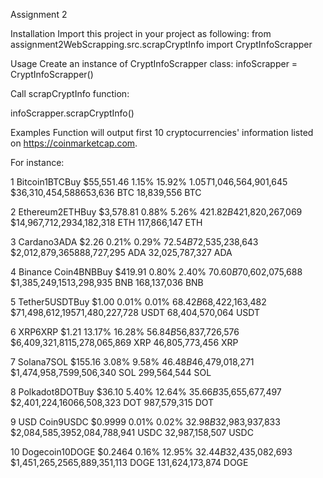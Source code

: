 Assignment 2

Installation
Import this project in your project as following: from assignment2WebScrapping.src.scrapCryptInfo import CryptInfoScrapper

Usage
Create an instance of CryptInfoScrapper class:
infoScrapper = CryptInfoScrapper()

Call scrapCryptInfo function:

infoScrapper.scrapCryptInfo()

Examples
Function will output first 10 cryptocurrencies' information listed on https://coinmarketcap.com.

For instance:

1
Bitcoin1BTCBuy
$55,551.46
1.15%
15.92%
$1.05T$1,046,564,901,645
$36,310,454,588653,636 BTC
18,839,556 BTC



2
Ethereum2ETHBuy
$3,578.81
0.88%
5.26%
$421.82B$421,820,267,069
$14,967,712,2934,182,318 ETH
117,866,147 ETH



3
Cardano3ADA
$2.26
0.21%
0.29%
$72.54B$72,535,238,643
$2,012,879,365888,727,295 ADA
32,025,787,327 ADA



4
Binance Coin4BNBBuy
$419.91
0.80%
2.40%
$70.60B$70,602,075,688
$1,385,249,1513,298,935 BNB
168,137,036 BNB



5
Tether5USDTBuy
$1.00
0.01%
0.01%
$68.42B$68,422,163,482
$71,498,612,19571,480,227,728 USDT
68,404,570,064 USDT



6
XRP6XRP
$1.21
13.17%
16.28%
$56.84B$56,837,726,576
$6,409,321,8115,278,065,869 XRP
46,805,773,456 XRP



7
Solana7SOL
$155.16
3.08%
9.58%
$46.48B$46,479,018,271
$1,474,958,7599,506,340 SOL
299,564,544 SOL



8
Polkadot8DOTBuy
$36.10
5.40%
12.64%
$35.66B$35,655,677,497
$2,401,224,16066,508,323 DOT
987,579,315 DOT



9
USD Coin9USDC
$0.9999
0.01%
0.02%
$32.98B$32,983,937,833
$2,084,585,3952,084,788,941 USDC
32,987,158,507 USDC


10
Dogecoin10DOGE
$0.2464
0.16%
12.95%
$32.44B$32,435,082,693
$1,451,265,2565,889,351,113 DOGE
131,624,173,874 DOGE
